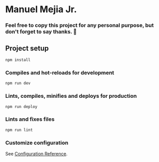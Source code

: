 # Manuel Mejia Jr.

### Feel free to copy this project for any personal purpose, but don't forget to say thanks. 🙂

## Project setup
```
npm install
```

### Compiles and hot-reloads for development
```
npm run dev
```

### Lints, compiles, minifies and deploys for production
```
npm run deploy
```

### Lints and fixes files
```
npm run lint
```

### Customize configuration
See [Configuration Reference](https://cli.vuejs.org/config/).
